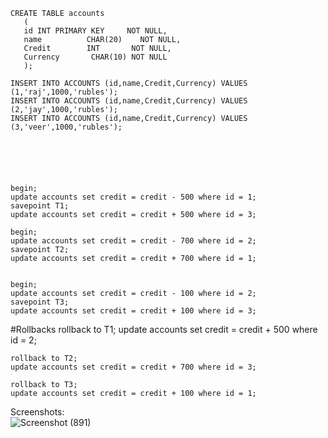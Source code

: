     CREATE TABLE accounts
       (
       id INT PRIMARY KEY     NOT NULL,
       name          CHAR(20)    NOT NULL,
       Credit        INT       NOT NULL,
       Currency       CHAR(10) NOT NULL
       );

    INSERT INTO ACCOUNTS (id,name,Credit,Currency) VALUES (1,'raj',1000,'rubles');
    INSERT INTO ACCOUNTS (id,name,Credit,Currency) VALUES (2,'jay',1000,'rubles');
    INSERT INTO ACCOUNTS (id,name,Credit,Currency) VALUES (3,'veer',1000,'rubles');






    begin;
    update accounts set credit = credit - 500 where id = 1;
    savepoint T1;
    update accounts set credit = credit + 500 where id = 3;

    begin;
    update accounts set credit = credit - 700 where id = 2;
    savepoint T2;
    update accounts set credit = credit + 700 where id = 1;


    begin;
    update accounts set credit = credit - 100 where id = 2;
    savepoint T3;
    update accounts set credit = credit + 100 where id = 3;






#Rollbacks
    rollback to T1;
    update accounts set credit = credit + 500 where id = 2;

    rollback to T2;
    update accounts set credit = credit + 700 where id = 3;

    rollback to T3;
    update accounts set credit = credit + 100 where id = 1;
  
 Screenshots: <br>
![Screenshot (891)](https://user-images.githubusercontent.com/69463767/165023740-fcc97d4d-9a43-41e0-b431-c17d6c1e8931.png)
